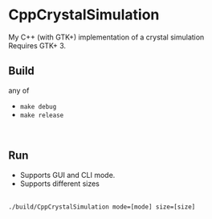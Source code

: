 # CppCrystalSimulation
My C++ (with GTK+) implementation of a crystal simulation<br>
Requires GTK+ 3.<br>

## Build
any of
+ <code>make debug</code>
+ <code>make release</code>
<br>

## Run
- Supports GUI and CLI mode.
- Supports different sizes
<br>
<code>./build/CppCrystalSimulation mode=[mode] size=[size]</code>
<br>

